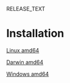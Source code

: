 RELEASE_TEXT

# Installation

[Linux amd64](https://storage.yandexcloud.net/werf/targets/releases/$VERSION/werf-linux-amd64-$VERSION)

[Darwin amd64](https://storage.yandexcloud.net/werf/targets/releases/$VERSION/werf-darwin-amd64-$VERSION)

[Windows amd64](https://storage.yandexcloud.net/werf/targets/releases/$VERSION/werf-windows-amd64-$VERSION.exe)

